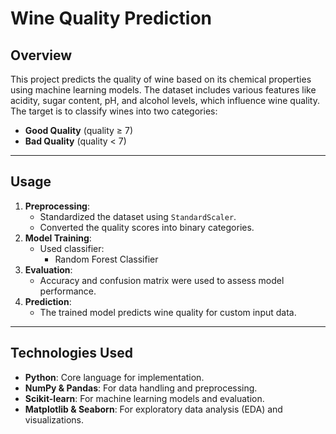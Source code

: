 # Wine Quality Prediction

## **Overview**
This project predicts the quality of wine based on its chemical properties using machine learning models. The dataset includes various features like acidity, sugar content, pH, and alcohol levels, which influence wine quality. The target is to classify wines into two categories:  
- **Good Quality** (quality ≥ 7)  
- **Bad Quality** (quality < 7)

---


## **Usage**
1. **Preprocessing**:  
   - Standardized the dataset using `StandardScaler`.  
   - Converted the quality scores into binary categories.  
2. **Model Training**:  
   - Used classifier:  
     - Random Forest Classifier  
3. **Evaluation**:  
   - Accuracy and confusion matrix were used to assess model performance.  
4. **Prediction**:  
   - The trained model predicts wine quality for custom input data.  

---


## **Technologies Used**
- **Python**: Core language for implementation.  
- **NumPy & Pandas**: For data handling and preprocessing.  
- **Scikit-learn**: For machine learning models and evaluation.  
- **Matplotlib & Seaborn**: For exploratory data analysis (EDA) and visualizations.  
